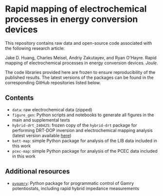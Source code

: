# Rapid mapping of electrochemical processes in energy conversion devices

This repository contains raw data and open-source code associated with the following research article:

Jake D. Huang, Charles Meisel, Andriy Zakutayev, and Ryan O'Hayre. Rapid mapping of electrochemical processes in energy conversion devices. *Joule*.

The code libraries provided here are frozen to ensure reproducibility of the published results. The latest versions of the packages can be found in the corresponding GitHub repositories listed below.

## Contents
* `data`: raw electrochemical data (zipped)
* `figure_gen`: Python scripts and notebooks to generate all figures in the main and supplemental texts
* `hybrid-drt_240425`: frozen copy of the `hybrid-drt` package for performing DRT-DOP inversion and electrochemical mapping analysis (latest version available [here](https://github.com/jdhuang-csm/hybrid-drt))
* `batt-map`: simple Python package for analysis of the LIB data included in this work
* `pcec-map`: simple Python package for analysis of the PCEC data included in this work

## Additional resources
* [`pygamry`](https://github.com/jdhuang-csm/pygamry): Python package for programmatic control of Gamry potentiostats, including rapid hybrid impedance measurements



